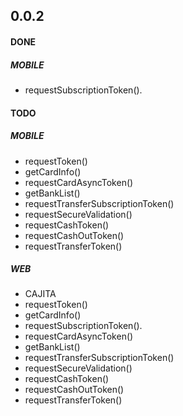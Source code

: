 ## 0.0.2

#### DONE

##### MOBILE

- requestSubscriptionToken().

#### TODO

##### MOBILE

- requestToken()
- getCardInfo()
- requestCardAsyncToken()
- getBankList()
- requestTransferSubscriptionToken()
- requestSecureValidation()
- requestCashToken()
- requestCashOutToken()
- requestTransferToken()

##### WEB
- CAJITA
- requestToken()
- getCardInfo()
- requestSubscriptionToken().
- requestCardAsyncToken()
- getBankList()
- requestTransferSubscriptionToken()
- requestSecureValidation()
- requestCashToken()
- requestCashOutToken()
- requestTransferToken()

